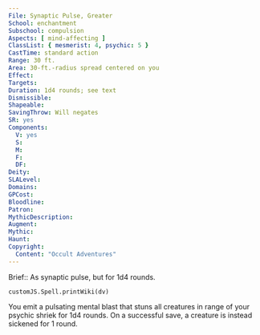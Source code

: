 ```yaml
---
File: Synaptic Pulse, Greater
School: enchantment
Subschool: compulsion
Aspects: [ mind-affecting ]
ClassList: { mesmerist: 4, psychic: 5 }
CastTime: standard action
Range: 30 ft.
Area: 30-ft.-radius spread centered on you
Effect: 
Targets: 
Duration: 1d4 rounds; see text
Dismissible: 
Shapeable: 
SavingThrow: Will negates
SR: yes
Components:
  V: yes
  S: 
  M: 
  F: 
  DF: 
Deity: 
SLALevel: 
Domains: 
GPCost: 
Bloodline: 
Patron: 
MythicDescription: 
Augment: 
Mythic: 
Haunt: 
Copyright:
  Content: "Occult Adventures"
---
```

Brief:: As synaptic pulse, but for 1d4 rounds.

```dataviewjs
customJS.Spell.printWiki(dv)
```

You emit a pulsating mental blast that stuns all creatures in range of your psychic shriek for 1d4 rounds. On a successful save, a creature is instead sickened for 1 round.
